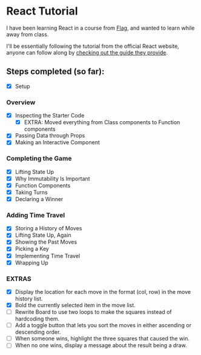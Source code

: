 # React Tutorial

I have been learning React in a course from [Flag](https://flag.pt), and wanted to learn while away from class.

I'll be essentially following the tutorial from the official React website, anyone can follow along by [checking out the guide they provide](https://reactjs.org/tutorial/tutorial.html).

## Steps completed (so far):

- [x] Setup

### Overview

- [x] Inspecting the Starter Code
  - [x] EXTRA: Moved everything from Class components to Function components
- [x] Passing Data through Props
- [x] Making an Interactive Component

### Completing the Game

- [x] Lifting State Up
- [x] Why Immutability Is Important
- [x] Function Components
- [x] Taking Turns
- [x] Declaring a Winner

### Adding Time Travel

- [x] Storing a History of Moves
- [x] Lifting State Up, Again
- [x] Showing the Past Moves
- [x] Picking a Key
- [x] Implementing Time Travel
- [x] Wrapping Up

### EXTRAS

- [x] Display the location for each move in the format (col, row) in the move history list.
- [x] Bold the currently selected item in the move list.
- [ ] Rewrite Board to use two loops to make the squares instead of hardcoding them.
- [ ] Add a toggle button that lets you sort the moves in either ascending or descending order.
- [ ] When someone wins, highlight the three squares that caused the win.
- [ ] When no one wins, display a message about the result being a draw.
